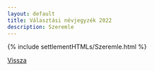 ```yaml
---
layout: default
title: Választási névjegyzék 2022
description: Szeremle
---
```


{% include settlementHTMLs/Szeremle.html %}

[Vissza](../)